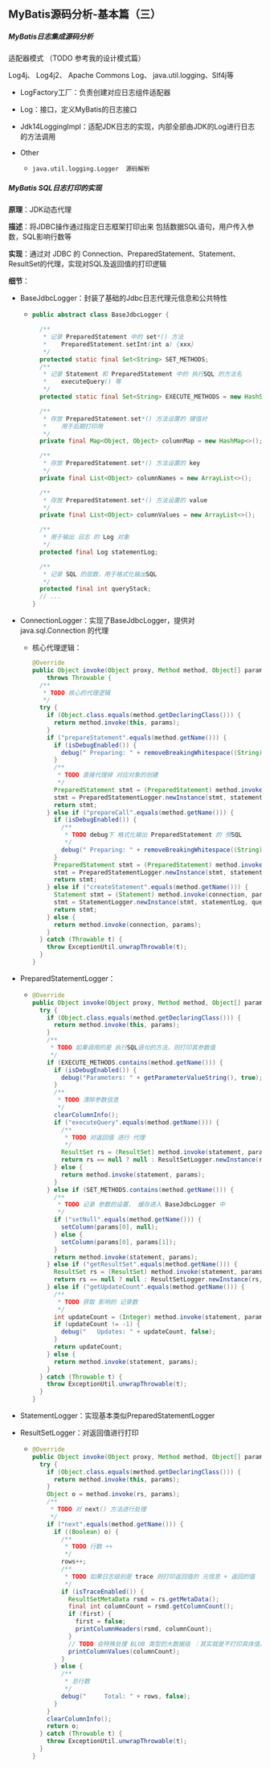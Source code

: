 ## MyBatis源码分析-基本篇（三）



##### MyBatis日志集成源码分析

适配器模式 （TODO 参考我的设计模式篇）

Log4j、 Log4j2、 Apache Commons Log、 java.util.logging、Slf4j等



- LogFactory工厂：负责创建对应日志组件适配器
- Log：接口，定义MyBatis的日志接口
- Jdk14LoggingImpl：适配JDK日志的实现，内部全部由JDK的Log进行日志的方法调用

- Other

  - ```
    java.util.logging.Logger  源码解析
    ```



##### MyBatis SQL日志打印的实现

**原理**：JDK动态代理

**描述**：将JDBC操作通过指定日志框架打印出来 包括数据SQL语句，用户传入参数，SQL影响行数等

**实现**：通过对 JDBC 的 Connection、PreparedStatement、Statement、ResultSet的代理，实现对SQL及返回值的打印逻辑

**细节**：

- BaseJdbcLogger：封装了基础的Jdbc日志代理元信息和公共特性

  - ```java
    public abstract class BaseJdbcLogger {
    
      /**
       * 记录 PreparedStatement 中的 set*() 方法
       *    PreparedStatement.setInt(int a) {xxx}
       */
      protected static final Set<String> SET_METHODS;
      /**
       * 记录 Statement 和 PreparedStatement 中的 执行SQL 的方法名
       *    executeQuery() 等
       */
      protected static final Set<String> EXECUTE_METHODS = new HashSet<>();
    
      /**
       * 存放 PreparedStatement.set*() 方法设置的 键值对
       *    用于后期打印用
       */
      private final Map<Object, Object> columnMap = new HashMap<>();
    
      /**
       * 存放 PreparedStatement.set*() 方法设置的 key
       */
      private final List<Object> columnNames = new ArrayList<>();
    
      /**
       * 存放 PreparedStatement.set*() 方法设置的 value
       */
      private final List<Object> columnValues = new ArrayList<>();
    
      /**
       * 用于输出 日志 的 Log 对象
       */
      protected final Log statementLog;
    
      /**
       * 记录 SQL 的层数，用于格式化输出SQL
       */
      protected final int queryStack;
      // ...
    }
    ```

- ConnectionLogger：实现了BaseJdbcLogger，提供对 java.sql.Connection 的代理

  - 核心代理逻辑：

    ```java
    @Override
    public Object invoke(Object proxy, Method method, Object[] params)
        throws Throwable {
      /**
       * TODO 核心的代理逻辑
       */
      try {
        if (Object.class.equals(method.getDeclaringClass())) {
          return method.invoke(this, params);
        }
        if ("prepareStatement".equals(method.getName())) {
          if (isDebugEnabled()) {
            debug(" Preparing: " + removeBreakingWhitespace((String) params[0]), true);
          }
          /**
           * TODO 直接代理掉 对应对象的创建
           */
          PreparedStatement stmt = (PreparedStatement) method.invoke(connection, params);
          stmt = PreparedStatementLogger.newInstance(stmt, statementLog, queryStack);
          return stmt;
        } else if ("prepareCall".equals(method.getName())) {
          if (isDebugEnabled()) {
            /**
             * TODO debug下 格式化输出 PreparedStatement 的 预SQL
             */
            debug(" Preparing: " + removeBreakingWhitespace((String) params[0]), true);
          }
          PreparedStatement stmt = (PreparedStatement) method.invoke(connection, params);
          stmt = PreparedStatementLogger.newInstance(stmt, statementLog, queryStack);
          return stmt;
        } else if ("createStatement".equals(method.getName())) {
          Statement stmt = (Statement) method.invoke(connection, params);
          stmt = StatementLogger.newInstance(stmt, statementLog, queryStack);
          return stmt;
        } else {
          return method.invoke(connection, params);
        }
      } catch (Throwable t) {
        throw ExceptionUtil.unwrapThrowable(t);
      }
    }
    ```

- PreparedStatementLogger：

  - ```java
    @Override
    public Object invoke(Object proxy, Method method, Object[] params) throws Throwable {
      try {
        if (Object.class.equals(method.getDeclaringClass())) {
          return method.invoke(this, params);
        }
        /**
         * TODO 如果调用的是 执行SQL语句的方法，则打印其参数值
         */
        if (EXECUTE_METHODS.contains(method.getName())) {
          if (isDebugEnabled()) {
            debug("Parameters: " + getParameterValueString(), true);
          }
          /**
           * TODO 清除参数信息
           */
          clearColumnInfo();
          if ("executeQuery".equals(method.getName())) {
            /**
             * TODO 对返回值 进行 代理
             */
            ResultSet rs = (ResultSet) method.invoke(statement, params);
            return rs == null ? null : ResultSetLogger.newInstance(rs, statementLog, queryStack);
          } else {
            return method.invoke(statement, params);
          }
        } else if (SET_METHODS.contains(method.getName())) {
          /**
           * TODO 记录 参数的设置， 缓存进入 BaseJdbcLogger 中
           */
          if ("setNull".equals(method.getName())) {
            setColumn(params[0], null);
          } else {
            setColumn(params[0], params[1]);
          }
          return method.invoke(statement, params);
        } else if ("getResultSet".equals(method.getName())) {
          ResultSet rs = (ResultSet) method.invoke(statement, params);
          return rs == null ? null : ResultSetLogger.newInstance(rs, statementLog, queryStack);
        } else if ("getUpdateCount".equals(method.getName())) {
          /**
           * TODO 获取 影响的 记录数
           */
          int updateCount = (Integer) method.invoke(statement, params);
          if (updateCount != -1) {
            debug("   Updates: " + updateCount, false);
          }
          return updateCount;
        } else {
          return method.invoke(statement, params);
        }
      } catch (Throwable t) {
        throw ExceptionUtil.unwrapThrowable(t);
      }
    }
    ```

- StatementLogger：实现基本类似PreparedStatementLogger

- ResultSetLogger：对返回值进行打印

  - ```java
    @Override
    public Object invoke(Object proxy, Method method, Object[] params) throws Throwable {
      try {
        if (Object.class.equals(method.getDeclaringClass())) {
          return method.invoke(this, params);
        }
        Object o = method.invoke(rs, params);
        /**
         * TODO 对 next() 方法进行处理
         */
        if ("next".equals(method.getName())) {
          if ((Boolean) o) {
            /**
             * TODO 行数 ++
             */
            rows++;
            /**
             * TODO 如果日志级别是 trace 则打印返回值的 元信息 + 返回的值
             */
            if (isTraceEnabled()) {
              ResultSetMetaData rsmd = rs.getMetaData();
              final int columnCount = rsmd.getColumnCount();
              if (first) {
                first = false;
                printColumnHeaders(rsmd, columnCount);
              }
              // TODO 会特殊处理 BLOB 类型的大数据级 ：其实就是不打印具体值，只大于 "<<BLOB>>" 字符串
              printColumnValues(columnCount);
            }
          } else {
            /**
             * 总行数
             */
            debug("     Total: " + rows, false);
          }
        }
        clearColumnInfo();
        return o;
      } catch (Throwable t) {
        throw ExceptionUtil.unwrapThrowable(t);
      }
    }
    ```

    


